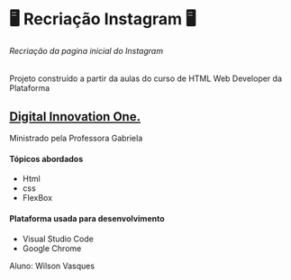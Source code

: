 # :desktop_computer: Recriação Instagram :desktop_computer:

###### Recriação da pagina inicial do Instagram

Projeto construído a partir da aulas do curso de HTML Web Developer da Plataforma

##  [Digital Innovation One.](https://web.digitalinnovation.one/) 

Ministrado pela Professora Gabriela

#### Tópicos abordados

* Html
* css
* FlexBox

#### Plataforma usada para desenvolvimento

* Visual Studio Code
* Google Chrome



Aluno: Wilson Vasques









